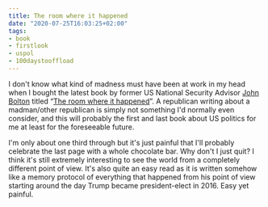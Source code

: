```yaml
---
title: The room where it happened
date: "2020-07-25T16:03:25+02:00"
tags:
- book
- firstlook
- uspol
- 100daystooffload
---
```


I don't know what kind of madness must have been at work in my head when I bought the latest book by former US National Security Advisor [John Bolton](https://en.wikipedia.org/wiki/John_Bolton) titled “[The room where it happened](https://en.wikipedia.org/wiki/The_Room_Where_It_Happened)”. A republican writing about a madman/other republican is simply not something I'd normally even consider, and this will probably the first and last book about US politics for me at least for the foreseeable future.

I'm only about one third through but it's just painful that I'll probably celebrate the last page with a whole chocolate bar. Why don't I just quit? I think it's still extremely interesting to see the world from a completely different point of view. It's also quite an easy read as it is written somehow like a memory protocol of everything that happened from his point of view starting around the day Trump became president-elect in 2016. Easy yet painful.
